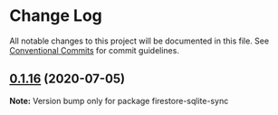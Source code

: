 # Change Log

All notable changes to this project will be documented in this file.
See [Conventional Commits](https://conventionalcommits.org) for commit guidelines.

## [0.1.16](https://github.com/vazra/sync-temp/compare/v0.1.15...v0.1.16) (2020-07-05)

**Note:** Version bump only for package firestore-sqlite-sync
